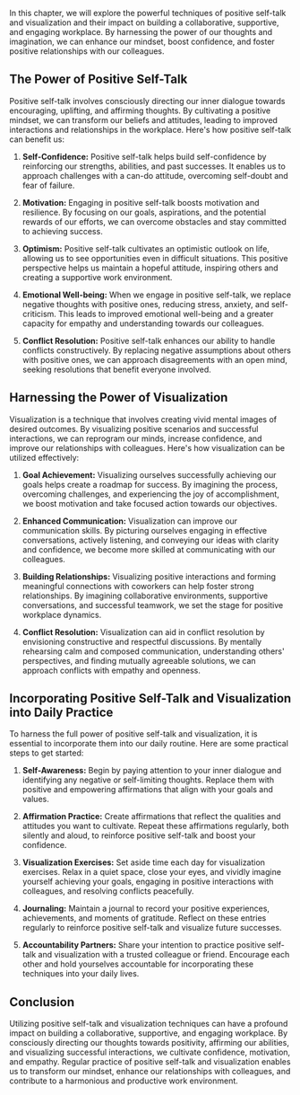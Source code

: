 
In this chapter, we will explore the powerful techniques of positive self-talk and visualization and their impact on building a collaborative, supportive, and engaging workplace. By harnessing the power of our thoughts and imagination, we can enhance our mindset, boost confidence, and foster positive relationships with our colleagues.

## The Power of Positive Self-Talk

Positive self-talk involves consciously directing our inner dialogue towards encouraging, uplifting, and affirming thoughts. By cultivating a positive mindset, we can transform our beliefs and attitudes, leading to improved interactions and relationships in the workplace. Here's how positive self-talk can benefit us:

1. **Self-Confidence:** Positive self-talk helps build self-confidence by reinforcing our strengths, abilities, and past successes. It enables us to approach challenges with a can-do attitude, overcoming self-doubt and fear of failure.
    
2. **Motivation:** Engaging in positive self-talk boosts motivation and resilience. By focusing on our goals, aspirations, and the potential rewards of our efforts, we can overcome obstacles and stay committed to achieving success.
    
3. **Optimism:** Positive self-talk cultivates an optimistic outlook on life, allowing us to see opportunities even in difficult situations. This positive perspective helps us maintain a hopeful attitude, inspiring others and creating a supportive work environment.
    
4. **Emotional Well-being:** When we engage in positive self-talk, we replace negative thoughts with positive ones, reducing stress, anxiety, and self-criticism. This leads to improved emotional well-being and a greater capacity for empathy and understanding towards our colleagues.
    
5. **Conflict Resolution:** Positive self-talk enhances our ability to handle conflicts constructively. By replacing negative assumptions about others with positive ones, we can approach disagreements with an open mind, seeking resolutions that benefit everyone involved.
    

## Harnessing the Power of Visualization

Visualization is a technique that involves creating vivid mental images of desired outcomes. By visualizing positive scenarios and successful interactions, we can reprogram our minds, increase confidence, and improve our relationships with colleagues. Here's how visualization can be utilized effectively:

1. **Goal Achievement:** Visualizing ourselves successfully achieving our goals helps create a roadmap for success. By imagining the process, overcoming challenges, and experiencing the joy of accomplishment, we boost motivation and take focused action towards our objectives.
    
2. **Enhanced Communication:** Visualization can improve our communication skills. By picturing ourselves engaging in effective conversations, actively listening, and conveying our ideas with clarity and confidence, we become more skilled at communicating with our colleagues.
    
3. **Building Relationships:** Visualizing positive interactions and forming meaningful connections with coworkers can help foster strong relationships. By imagining collaborative environments, supportive conversations, and successful teamwork, we set the stage for positive workplace dynamics.
    
4. **Conflict Resolution:** Visualization can aid in conflict resolution by envisioning constructive and respectful discussions. By mentally rehearsing calm and composed communication, understanding others' perspectives, and finding mutually agreeable solutions, we can approach conflicts with empathy and openness.
    

## Incorporating Positive Self-Talk and Visualization into Daily Practice

To harness the full power of positive self-talk and visualization, it is essential to incorporate them into our daily routine. Here are some practical steps to get started:

1. **Self-Awareness:** Begin by paying attention to your inner dialogue and identifying any negative or self-limiting thoughts. Replace them with positive and empowering affirmations that align with your goals and values.
    
2. **Affirmation Practice:** Create affirmations that reflect the qualities and attitudes you want to cultivate. Repeat these affirmations regularly, both silently and aloud, to reinforce positive self-talk and boost your confidence.
    
3. **Visualization Exercises:** Set aside time each day for visualization exercises. Relax in a quiet space, close your eyes, and vividly imagine yourself achieving your goals, engaging in positive interactions with colleagues, and resolving conflicts peacefully.
    
4. **Journaling:** Maintain a journal to record your positive experiences, achievements, and moments of gratitude. Reflect on these entries regularly to reinforce positive self-talk and visualize future successes.
    
5. **Accountability Partners:** Share your intention to practice positive self-talk and visualization with a trusted colleague or friend. Encourage each other and hold yourselves accountable for incorporating these techniques into your daily lives.
    

## Conclusion

Utilizing positive self-talk and visualization techniques can have a profound impact on building a collaborative, supportive, and engaging workplace. By consciously directing our thoughts towards positivity, affirming our abilities, and visualizing successful interactions, we cultivate confidence, motivation, and empathy. Regular practice of positive self-talk and visualization enables us to transform our mindset, enhance our relationships with colleagues, and contribute to a harmonious and productive work environment.
